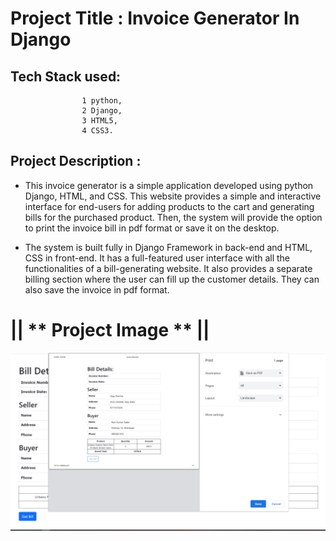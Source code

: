 # Project Title : Invoice Generator In Django 

## Tech Stack used:
                    1 python, 
                    2 Django, 
                    3 HTML5, 
                    4 CSS3.
                    

## Project Description :

- This invoice generator is a simple application developed using python Django, HTML, and CSS. This website provides a simple and interactive interface for end-users for adding products to the cart and generating bills for the purchased product. Then, the system will provide the option to print the invoice bill in pdf format or save it on the desktop.

- The system is built fully in Django Framework in back-end and HTML, CSS in front-end. It has a full-featured user interface with all the functionalities of a bill-generating website. It also provides a separate billing section where the user can fill up the customer details. They can also save the invoice in pdf format.


# || ** Project Image ** ||

<img src="https://github.com/pranita28Dane/Invoice-Generator/blob/dev/invoice.png">
